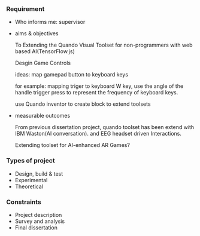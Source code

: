 ### Requirement
- Who informs me: supervisor
- aims & objectives
  
  To Extending the Quando Visual Toolset for non-programmers with web based AI(TensorFlow.js)

  Desgin Game Controls
  
  ideas: map gamepad button to keyboard keys
  
  for example: mapping triger to keyboard W key, use the angle of the handle trigger press to represent the frequency of keyboard keys.

  use Quando inventor to create block to extend toolsets

- measurable outcomes
  
  From previous dissertation project, quando toolset has been extend with IBM Waston(AI conversation). and EEG headset driven Interactions.

  Extending toolset for AI-enhanced AR Games?

### Types of project
- Design, build & test
- Experimental
- Theoretical

### Constraints
- Project description
- Survey and analysis
- Final dissertation

